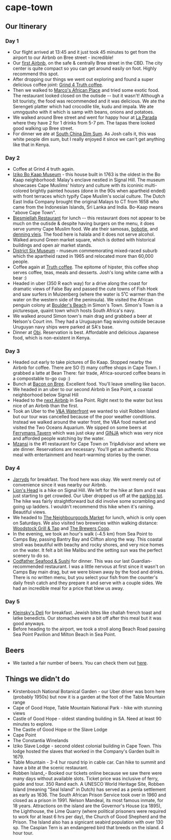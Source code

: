 # cape-town

## Our Itinerary
### Day 1
* Our flight arrived at 13:45 and it just took 45 minutes to get from the airport to our Airbnb on Bree street - incredible!
* Our [first Airbnb](https://www.airbnb.com/rooms/plus/16825409), on the safe & centrally Bree street in the CBD. The city center is quite compact so you can get around easily on foot. Highly recommend this spot.
* After dropping our things we went out exploring and found a super delicious coffee joint: [Grind 4 Truth coffee](https://goo.gl/maps/Vt4CbZ2gUQM2). 
* Then we walked to [Marco's African Place](https://goo.gl/maps/grcVYaHgzxT2) and tried some exotic food. The restaurant looked closed on the outisde -- but it wasn't! Although a bit touristy, the food was recommended and it was delicious. We ate the Serengeti platter which had crocodile tile, kudu and impala. We ate umngqusho with it which is samp with beans, onions and potatoes. 
* We walked around Bree street and went for happy hour at [La Parada](https://goo.gl/maps/wKZBeXoGpo42) where they have 2 for 1 drinks from 5-7 pm. The tapas there looked good walking up Bree street. 
* For dinner we ate at [South China Dim Sum](https://goo.gl/maps/NbtqHADiP422). As Josh calls it, this was white people dim sum, but I really enjoyed it since we can't get anything like that in Kenya. 

### Day 2
* Coffee at Grind 4 truth again.
* [Iziko Bo Kaap Museum](https://goo.gl/maps/s2Gxhw95GRE2) - this house built in 1763 is the oldest in the Bo Kaap neighborhood: Malay's enclave nestled in Signal Hill. The museum showcases Cape Muslims' history and culture with its iconinic multi-colored brightly painted houses (done in the 90s when apartheid ended) with front terraces which typify Cape Muslim's social culture. The Dutch East India Company brought the original Malays to CT from 1658 who came from the Indonesian Islands, Sri Lanka and India. Bo-Kaap means "above Cape Town".
* [Biesmiellah Restaurant](https://goo.gl/maps/UphFv6Qez862) for lunch -- this restaurant does not appear to be much on the outisde & despite having burgers on the menu, it does serve yummy Cape Muslim food. We ate their samosas, [bobotie](https://en.wikipedia.org/wiki/Bobotie), and [denning vleis](https://www.cookhalaal.com/recipe/denning-vleis/). The food here is halala and it does not serve alcohol. 
* Walked around Green market square, which is dotted with historical buildings and open air market stands. 
* [District Six Museum](https://goo.gl/maps/7SRZTAgmTuJ2) - museum commemorating mixed-raced suburb which the apartheid razed in 1965 and relocated more than 60,000 people. 
* Coffee again at [Truth coffee](https://goo.gl/maps/Hq7GTh4CZjt). The epitome of hipster, this coffee shop serves coffee, teas, meals and desserts. Josh's long white came with a bear :) 
* Headed in uber (350 R each way) for a drive along the coast for dramatic views of False Bay and passed the cute towns of Fish Hoek and saw surfers in Muizenberg (where the water is 5˚C warmer than the water on the western side of the peninsula). We visited the African penguin colony at [Boulder's Beach](https://goo.gl/maps/PeDvVvtLsC22) in Simon's Town. Simon's Town is a picturesque, quaint town which hosts South Africa's navy.
* We walked around Simon town's main drag and grabbed a beer at Nelson's Court inn. They had a Uruguayan flag waiving outside because Uruguyan navy ships were parked at SA's base.
* Dinner at [Obi](https://goo.gl/maps/B2uTpPou9Jv). Reservation is best. Affordable and delicious Japanese food, which is non-existent in Kenya. 

### Day 3
* Headed out early to take pictures of Bo Kaap. Stopped nearby the Airbnb for coffee. There are SO (!) many coffee shops in Cape Town. I grabbed a latte at Bean There: fair trade, Africa-sourced coffee beans in a compostable to-go cup :) 
* Bunch at [Bacon on Bree](https://goo.gl/maps/vQPSyVKwETM2). Excellent food. You'll leave smelling like bacon. 
* We headed in an uber to our second Airbnb in Sea Point, a coastal neighborhood below Signal Hill
* Headed to the [next Airbnb](https://www.airbnb.com/rooms/15712394) in Sea Point. Right next to the water but less nice of an Airbnb than the first. 
* Took an Uber to the [V&A Waterfront](https://goo.gl/maps/JP2VqSoPrkT2) we wanted to visit Robben Island but our tour was cancelled because of the poor weather conditions. Instead we walked around the water front, the V&A food market and visited the Two Oceans Aquarium. We sipped on some beers at [Ferrymans Tavern](https://goo.gl/maps/adTccbmKpwM2) which was just okay and [GINJA](https://goo.gl/maps/Sup24EjiwMD2) which was very nice and afforded people watching by the water. 
* [Mzansi](https://goo.gl/maps/iQVVgQh7gyE2) is the #1 restaurant for Cape Town on TripAdivisor and where we ate dinner. Reservations are necessary. You'll get an authentic Xhosa meal with entertainment and heart-warming stories by the owner. 

### Day 4
* [Jarryds](https://goo.gl/maps/wBy1ZwiyBnp) for breakfast. The food here was okay. We went merely out of convenience since it was nearby our Airbnb.
* [Lion's Head](https://www.sa-venues.com/attractionswc/lions-head.php) is a hike on Signal Hill. We left for the hike at 9am and it was just starting to get crowded. Our Uber dropped us off at the [parking lot](https://goo.gl/maps/4okBTPB3fT12). The hike was fairly straightforward but did involve some scrambling and going up ladders. I wouldn't recommend this hike when it's raining. Beautiful views.  
* We headed to [The Neighbourgoods Market](https://goo.gl/maps/PA8e3iX1yBT2) for lunch, which is only open on Saturdays. We also visited two breweries within walking distance: [Woodstock Grill & Tap](https://goo.gl/maps/aKbGkpY56Y42) and [The Brewers Coop](https://goo.gl/maps/Nnaxy5Lwoc42).
* In the evening, we took an hour's walk (`~`4.5 km) from Sea Point to Camps Bay, passing Bantry Bay and Clifton along the way. This coastal stroll was beautiful with beachy and rocky shores, and very nice homes on the water. It felt a bit like Malibu and the setting sun was the perfect scenery to do so. 
* [Codfather Seafood & Sushi](https://goo.gl/maps/UraR95fXJqv) for dinner. This was our last Guardian-recommended restaurant. I was a little nervous at first since it wasn't on Camps Bay main drag, but we were blown away by the food and drinks. There is no written menu, but you select your fish from the counter's daily fresh catch and they prepare it and serve with a couple sides. We had an incredible meal for a price that blew us away. 

### Day 5
* [Kleinsky's Deli](https://goo.gl/maps/P3HEG7J4u7t) for breakfast. Jewish bites like challah french toast and latke benedicts. Our stomaches were a bit off after this meal but it was good anyways. 
* Before heading to the airport, we took a stroll along Beach Road passing Sea Point Pavilion and Milton Beach in Sea Point. 

## Beers
* We tasted a fair number of beers. You can check them out [here](https://untappd.com/user/Jovinslvr/lists/379675).

## Things we didn't do
* Kirstenbosch National Botanical Garden - our Uber driver was born here (probably 1950s) but now it is a garden at the foot of the Table Mountain range
* Cape of Good Hope, Table Mountain National Park - hike with stunning views
* Castle of Good Hope - oldest standing building in SA. Need at least 90 minutes to explore. 
* The Castle of Good Hope or the Slave Lodge
* Cape Point 
* The Constantia Winelands
* Iziko Slave Lodge - second oldest colonial building in Cape Town. This lodge hosted the slaves that worked in the Company's Garden built in 1679. 
* Table Mountain - 3-4 hur round trip in cable car. Can hike to summit and have a bite at the scenic restaurant.
* Robben Island_- Booked our tickets online because we saw there were many days without available slots. Ticket price was inclusive of ferry, guide and tour. 350 Rand each. A UNESCO World Heritage Site, Robben Island (meaning "Seal Island" in Dutch) has served as a penla settlement as early as 1636. The South African Prison Service took over in 1960 and closed as a prison in 1991. Nelson Mandeal, its most famous inmate, for 18 years. Attractions on the island are the Governor's House (ca 1895), the Lighthouse, the Lime Quarry (where political prisoners were required to work for at least 6 hrs per day), the Church of Good Shepherd and the Prison. The Island also has a signicant seabird population with over 130 sp. The Caspian Tern is an endangered bird that breeds on the island. 4 hour tour.
